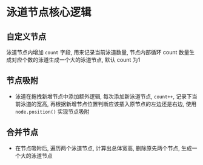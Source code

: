 # 泳道节点核心逻辑

## 自定义节点

泳道节点内增加 `count` 字段, 用来记录当前泳道数量, 节点内部循环 count 数量生成对应个数的泳道生成一个大的泳道节点, 默认 count 为1

## 节点吸附

- 泳道在拖拽新增节点中添加额外逻辑, 每次添加新泳道节点, `count++`, 记录下当前泳道的宽高, 再根据新增节点位置判断应该插入原节点的左边还是右边, 使用 `node.position()` 实现节点吸附

## 合并节点

- 在节点吸附后, 遍历两个泳道节点, 计算出总体宽高, 删除原先两个节点, 生成一个大的泳道节点
